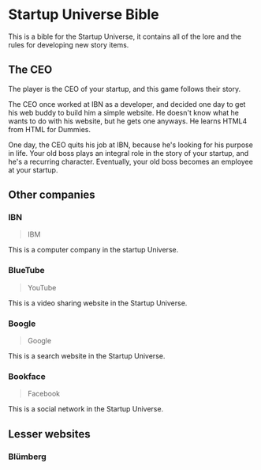 # Startup Universe Bible

This is a bible for the Startup Universe, it contains all of the lore and the rules for developing new story items.

## The CEO

The player is the CEO of your startup, and this game follows their story.

The CEO once worked at IBN as a developer, and decided one day to get his web buddy to build him a simple website. He doesn't know what he wants to do with his website, but he gets one anyways. He learns HTML4 from HTML for Dummies.

One day, the CEO quits his job at IBN, because he's looking for his purpose in life. Your old boss plays an integral role in the story of your startup, and he's a recurring character. Eventually, your old boss becomes an employee at your startup.

## Other companies

### IBN

> IBM

This is a computer company in the startup Universe.

### BlueTube

> YouTube

This is a video sharing website in the Startup Universe.

### Boogle

> Google

This is a search website in the Startup Universe.

### Bookface

> Facebook

This is a social network in the Startup Universe.

## Lesser websites

### Blümberg

###
